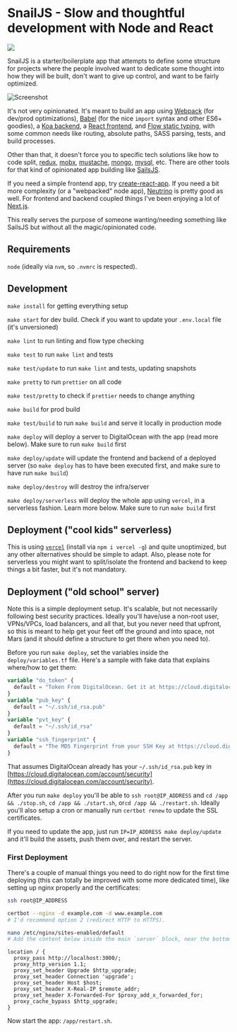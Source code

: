 # SnailJS - Slow and thoughtful development with Node and React

[![](https://github.com/BrunoBernardino/snailjs/workflows/Run%20Tests/badge.svg)](https://github.com/BrunoBernardino/snailjs/actions?workflow=Run+Tests)

SnailJS is a starter/boilerplate app that attempts to define some structure for projects where the people involved want to dedicate some thought into how they will be built, don't want to give up control, and want to be fairly optimized.

![Screenshot](https://user-images.githubusercontent.com/1239616/52240145-13119380-28c8-11e9-9ebb-c10286368153.png)

It's not very opinionated. It's meant to build an app using [Webpack](https://webpack.js.org) (for dev/prod optimizations), [Babel](https://babeljs.io) (for the nice `import` syntax and other ES6+ goodies), a [Koa backend](https://koajs.com), a [React frontend](https://reactjs.org), and [Flow static typing](https://flow.org), with some common needs like routing, absolute paths, SASS parsing, tests, and build processes.

Other than that, it doesn't force you to specific tech solutions like how to code split, [redux](https://redux.js.org), [mobx](https://mobx.js.org), [mustache](https://mustache.github.io), [mongo](https://www.mongodb.com), [mysql](mysql), etc. There are other tools for that kind of opinionated app building like [SailsJS](https://sailsjs.com).

If you need a simple frontend app, try [create-react-app](https://facebook.github.io/create-react-app/). If you need a bit more complexity (or a "webpacked" node app), [Neutrino](https://neutrinojs.org) is pretty good as well. For frontend and backend coupled things I've been enjoying a lot of [Next.js](https://nextjs.org).

This really serves the purpose of someone wanting/needing something like SailsJS but without all the magic/opinionated code.

## Requirements

`node` (ideally via `nvm`, so `.nvmrc` is respected).

## Development

`make install` for getting everything setup

`make start` for dev build. Check if you want to update your `.env.local` file (it's unversioned)

`make lint` to run linting and flow type checking

`make test` to run `make lint` and tests

`make test/update` to run `make lint` and tests, updating snapshots

`make pretty` to run `prettier` on all code

`make test/pretty` to check if `prettier` needs to change anything

`make build` for prod build

`make test/build` to run `make build` and serve it locally in production mode

`make deploy` will deploy a server to DigitalOcean with the app (read more below). Make sure to run `make build` first

`make deploy/update` will update the frontend and backend of a deployed server (so `make deploy` has to have been executed first, and make sure to have run `make build`)

`make deploy/destroy` will destroy the infra/server

`make deploy/serverless` will deploy the whole app using `vercel`, in a serverless fashion. Learn more below. Make sure to run `make build` first

## Deployment ("cool kids" serverless)

This is using [`vercel`](https://vercel.com/) (install via `npm i vercel -g`) and quite unoptimized, but any other alternatives should be simple to adapt. Also, please note for serverless you might want to split/isolate the frontend and backend to keep things a bit faster, but it's not mandatory.

## Deployment ("old school" server)

Note this is a simple deployment setup. It's scalable, but not necessarily following best security practices. Ideally you'll have/use a non-root user, VPNs/VPCs, load balancers, and all that, but you never need that upfront, so this is meant to help get your feet off the ground and into space, not Mars (and it should define a structure to get there when you need to).

Before you run `make deploy`, set the variables inside the `deploy/variables.tf` file. Here's a sample with fake data that explains where/how to get them:

```terraform
variable "do_token" {
  default = "Token From DigitalOcean. Get it at https://cloud.digitalocean.com/account/api/tokens"
}
variable "pub_key" {
  default = "~/.ssh/id_rsa.pub"
}
variable "pvt_key" {
  default = "~/.ssh/id_rsa"
}
variable "ssh_fingerprint" {
  default = "The MD5 Fingerprint from your SSH Key at https://cloud.digitalocean.com/account/security"
}
```

That assumes DigitalOcean already has your `~/.ssh/id_rsa.pub` key in [https://cloud.digitalocean.com/account/security](https://cloud.digitalocean.com/account/security).

After you run `make deploy` you'll be able to `ssh root@IP_ADDRESS` and `cd /app && ./stop.sh`, `cd /app && ./start.sh`, or`cd /app && ./restart.sh`. Ideally you'll also setup a cron or manually run `certbot renew` to update the SSL certificates.

If you need to update the app, just run `IP=IP_ADDRESS make deploy/update` and it'll build the assets, push them over, and restart the server.

### First Deployment

There's a couple of manual things you need to do right now for the first time deploying (this can totally be improved with some more dedicated time), like setting up nginx properly and the certificates:

```bash
ssh root@IP_ADDRESS

certbot --nginx -d example.com -d www.example.com
# I'd recommend option 2 (redirect HTTP to HTTPS).

nano /etc/nginx/sites-enabled/default
# Add the content below inside the main `server` block, near the bottom, for the `listen 443` piece:
```

```nginx
location / {
  proxy_pass http://localhost:3000/;
  proxy_http_version 1.1;
  proxy_set_header Upgrade $http_upgrade;
  proxy_set_header Connection 'upgrade';
  proxy_set_header Host $host;
  proxy_set_header X-Real-IP $remote_addr;
  proxy_set_header X-Forwarded-For $proxy_add_x_forwarded_for;
  proxy_cache_bypass $http_upgrade;
}
```

Now start the app: `/app/restart.sh`.

